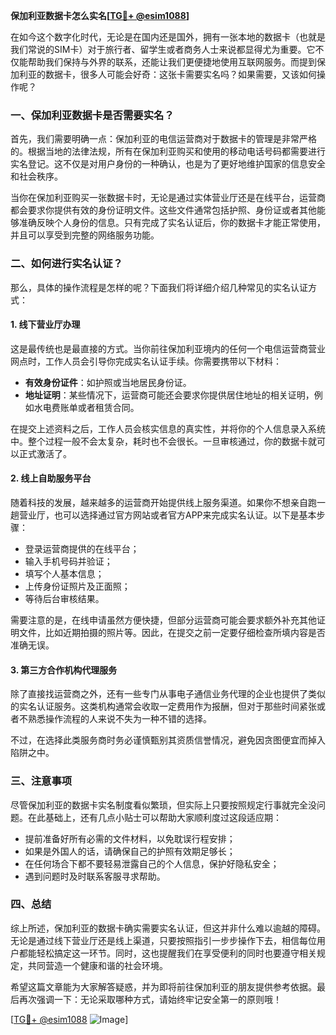 **保加利亚数据卡怎么实名[[TG💪+ @esim1088](https://t.me/s/esim1088)]**

在如今这个数字化时代，无论是在国内还是国外，拥有一张本地的数据卡（也就是我们常说的SIM卡）对于旅行者、留学生或者商务人士来说都显得尤为重要。它不仅能帮助我们保持与外界的联系，还能让我们更便捷地使用互联网服务。而提到保加利亚的数据卡，很多人可能会好奇：这张卡需要实名吗？如果需要，又该如何操作呢？

### 一、保加利亚数据卡是否需要实名？

首先，我们需要明确一点：保加利亚的电信运营商对于数据卡的管理是非常严格的。根据当地的法律法规，所有在保加利亚购买和使用的移动电话号码都需要进行实名登记。这不仅是对用户身份的一种确认，也是为了更好地维护国家的信息安全和社会秩序。

当你在保加利亚购买一张数据卡时，无论是通过实体营业厅还是在线平台，运营商都会要求你提供有效的身份证明文件。这些文件通常包括护照、身份证或者其他能够准确反映个人身份的信息。只有完成了实名认证后，你的数据卡才能正常使用，并且可以享受到完整的网络服务功能。

### 二、如何进行实名认证？

那么，具体的操作流程是怎样的呢？下面我们将详细介绍几种常见的实名认证方式：

#### 1. **线下营业厅办理**

这是最传统也是最直接的方式。当你前往保加利亚境内的任何一个电信运营商营业网点时，工作人员会引导你完成实名认证手续。你需要携带以下材料：

- **有效身份证件**：如护照或当地居民身份证。
- **地址证明**：某些情况下，运营商可能还会要求你提供居住地址的相关证明，例如水电费账单或者租赁合同。

在提交上述资料之后，工作人员会核实信息的真实性，并将你的个人信息录入系统中。整个过程一般不会太复杂，耗时也不会很长。一旦审核通过，你的数据卡就可以正式激活了。

#### 2. **线上自助服务平台**

随着科技的发展，越来越多的运营商开始提供线上服务渠道。如果你不想亲自跑一趟营业厅，也可以选择通过官方网站或者官方APP来完成实名认证。以下是基本步骤：

- 登录运营商提供的在线平台；
- 输入手机号码并验证；
- 填写个人基本信息；
- 上传身份证照片及正面照；
- 等待后台审核结果。

需要注意的是，在线申请虽然方便快捷，但部分运营商可能会要求额外补充其他证明文件，比如近期拍摄的照片等。因此，在提交之前一定要仔细检查所填内容是否准确无误。

#### 3. **第三方合作机构代理服务**

除了直接找运营商之外，还有一些专门从事电子通信业务代理的企业也提供了类似的实名认证服务。这类机构通常会收取一定费用作为报酬，但对于那些时间紧张或者不熟悉操作流程的人来说不失为一种不错的选择。

不过，在选择此类服务商时务必谨慎甄别其资质信誉情况，避免因贪图便宜而掉入陷阱之中。

### 三、注意事项

尽管保加利亚的数据卡实名制度看似繁琐，但实际上只要按照规定行事就完全没问题。在此基础上，还有几点小贴士可以帮助大家顺利度过这段适应期：

- 提前准备好所有必需的文件材料，以免耽误行程安排；
- 如果是外国人的话，请确保自己的护照有效期足够长；
- 在任何场合下都不要轻易泄露自己的个人信息，保护好隐私安全；
- 遇到问题时及时联系客服寻求帮助。

### 四、总结

综上所述，保加利亚的数据卡确实需要实名认证，但这并非什么难以逾越的障碍。无论是通过线下营业厅还是线上渠道，只要按照指引一步步操作下去，相信每位用户都能轻松搞定这一环节。同时，这也提醒我们在享受便利的同时也要遵守相关规定，共同营造一个健康和谐的社会环境。

希望这篇文章能为大家解答疑惑，并为即将前往保加利亚的朋友提供参考依据。最后再次强调一下：无论采取哪种方式，请始终牢记安全第一的原则哦！

[[TG💪+ @esim1088](https://t.me/s/esim1088) ![Image](https://i.postimg.cc/4NQfJmqS/Snipaste-2025-05-13-00-14-12.png)]